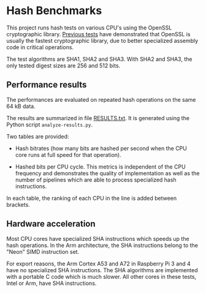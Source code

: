 # Hash Benchmarks

This project runs hash tests on various CPU's using the OpenSSL cryptographic
library. [Previous tests](https://github.com/lelegard/cryptobench) have
demonstrated that OpenSSL is usually the fastest cryptographic library, due
to better specialized assembly code in critical operations.

The test algorithms are SHA1, SHA2 and SHA3. With SHA2 and SHA3, the only
tested digest sizes are 256 and 512 bits.

## Performance results

The performances are evaluated on repeated hash operations on the same 64 kB data.

The results are summarized in file [RESULTS.txt](RESULTS.txt).
It is generated using the Python script `analyze-results.py`.

Two tables are provided:

- Hash bitrates (how many bits are hashed per second when the CPU core runs at
  full speed for that operation).

- Hashed bits per CPU cycle. This metrics is independent of the CPU frequency
  and demonstrates the quality of implementation as well as the number of
  pipelines which are able to process specialized hash instructions.

In each table, the ranking of each CPU in the line is added between brackets.

## Hardware acceleration

Most CPU cores have specialized SHA instructions which speeds up the hash
operations. In the Arm architecture, the SHA instructions belong to the "Neon"
SIMD instruction set.

For export reasons, the Arm Cortex A53 and A72 in Raspberry Pi 3 and 4 have no
specialized SHA instructions. The SHA algorithms are implemented with a portable
C code which is much slower. All other cores in these tests, Intel or Arm, have
SHA instructions.
